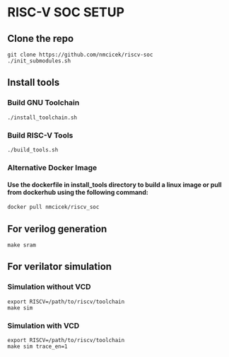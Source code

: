 RISC-V SOC SETUP
=============================

## Clone the repo

    git clone https://github.com/nmcicek/riscv-soc
    ./init_submodules.sh

## Install tools

### Build GNU Toolchain
    
    ./install_toolchain.sh

### Build RISC-V Tools

    ./build_tools.sh

### Alternative Docker Image
    
####    Use the dockerfile in install_tools directory to build a linux image or pull from dockerhub using the following command:
    docker pull nmcicek/riscv_soc

## For verilog generation

    make sram

## For verilator simulation    

### Simulation without VCD

    export RISCV=/path/to/riscv/toolchain
    make sim

### Simulation with VCD

    export RISCV=/path/to/riscv/toolchain
    make sim trace_en=1

    
